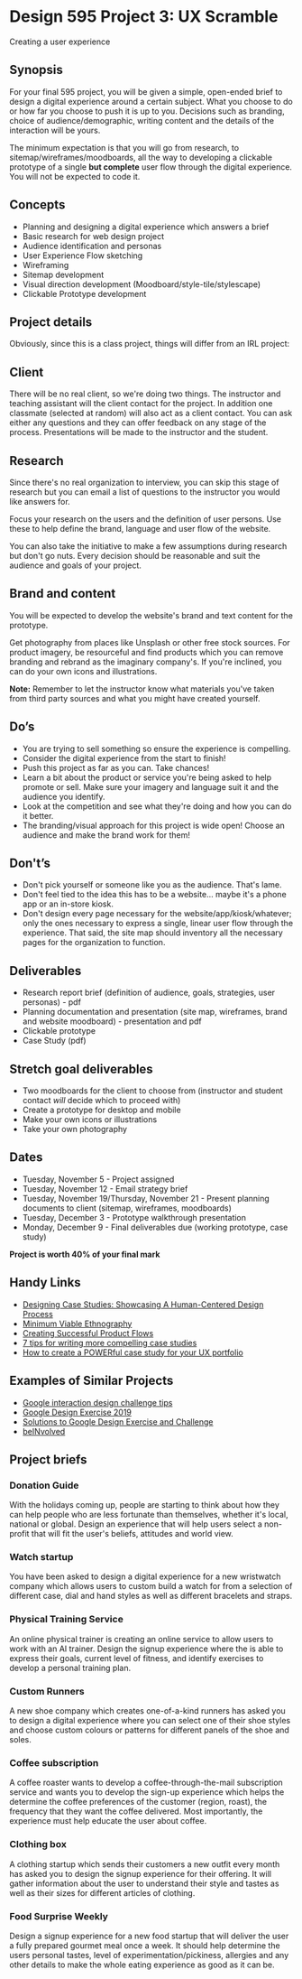 # Design 595 Project 3: UX Scramble
Creating a user experience

## Synopsis
For your final 595 project, you will be given a simple, open-ended brief to design a digital experience around a certain subject. What you choose to do or how far you choose to push it is up to you. Decisions such as branding, choice of audience/demographic, writing content and the details of the interaction will be yours.

The minimum expectation is that you will go from research, to sitemap/wireframes/moodboards, all the way to developing a clickable prototype of a single **but complete** user flow through the digital experience. You will not be expected to code it. 

## Concepts
- Planning and designing a digital experience which answers a brief
- Basic research for web design project
- Audience identification and personas
- User Experience Flow sketching
- Wireframing
- Sitemap development
- Visual direction development (Moodboard/style-tile/stylescape)
- Clickable Prototype development

## Project details
Obviously, since this is a class project, things will differ from an IRL project: 

## Client
There will be no real client, so we're doing two things. The instructor and teaching assistant will the client contact for the project. In addition one classmate (selected at random) will also act as a client contact. You can ask either any questions and they can offer feedback on any stage of the process. Presentations will be made to the instructor and the student.

## Research
Since there's no real organization to interview, you can skip this stage of research but you can email a list of questions to the instructor you would like answers for.

Focus your research on the users and the definition of user persons. Use these to help define the brand, language and user flow of the website.

You can also take the initiative to make a few assumptions during research but don't go nuts. Every decision should be reasonable and suit the audience and goals of your project.

## Brand and content
You will be expected to develop the website's brand and text content for the prototype. 

Get photography from places like Unsplash or other free stock sources. For product imagery, be resourceful and find products which you can remove branding and rebrand as the imaginary company's. If you're inclined, you can do your own icons and illustrations. 

**Note:** Remember to let the instructor know what materials you've taken from third party sources and what you might have created yourself.

## Do’s
- You are trying to sell something so ensure the experience is compelling.
- Consider the digital experience from the start to finish!
- Push this project as far as you can. Take chances!
- Learn a bit about the product or service you're being asked to help promote or sell. Make sure your imagery and language suit it and the audience you identify.
- Look at the competition and see what they're doing and how you can do it better.
- The branding/visual approach for this project is wide open! Choose an audience and make the brand work for them!

## Don't’s
- Don't pick yourself or someone like you as the audience. That's lame.
- Don't feel tied to the idea this has to be a website... maybe it's a phone app or an in-store kiosk. 
- Don't design every page necessary for the website/app/kiosk/whatever; only the ones necessary to express a single, linear user flow through the experience. That said, the site map should inventory all the necessary pages for the organization to function.

## Deliverables
- Research report brief (definition of audience, goals, strategies, user personas) - pdf
- Planning documentation and presentation (site map, wireframes, brand and website moodboard) - presentation and pdf
- Clickable prototype
- Case Study (pdf)

## Stretch goal deliverables
- Two moodboards for the client to choose from (instructor and student contact *will* decide which to proceed with)
- Create a prototype for desktop and mobile
- Make your own icons or illustrations
- Take your own photography

## Dates
- Tuesday, November 5 - Project assigned  
- Tuesday, November 12 - Email strategy brief 
- Tuesday, November 19/Thursday, November 21 - Present planning documents to client (sitemap, wireframes, moodboards)
- Tuesday, December 3 - Prototype walkthrough presentation
- Monday, December 9 - Final deliverables due (working prototype, case study)

**Project is worth 40% of your final mark**


## Handy Links 
- [Designing Case Studies: Showcasing A Human-Centered Design Process](http://www.smashingmagazine.com/2015/02/designing-case-studies-human-centered-design-process/)  
- [Minimum Viable Ethnography](https://medium.com/research-things/minimum-viable-ethnography-a047e9358df0#.r6cfia93r)
- [Creating Successful Product Flows](https://medium.com/@ryanglasgow/creating-successful-product-flows-c41ffbce49a1#.gwnuwmgkz)
- [7 tips for writing more compelling case studies](https://blog.prototypr.io/7-tips-for-writing-more-compelling-case-studies-f479c76f068b)
- [How to create a POWERful case study for your UX portfolio](https://medium.com/@userfocus/how-to-create-a-powerful-case-study-for-your-ux-portfolio-1c721f58a2d2)


## Examples of Similar Projects
- [Google interaction design challenge tips](https://uxdesign.cc/google-interaction-design-challenge-90a6837f7654)
- [Google Design Exercise 2019](https://blog.prototypr.io/google-design-exercise-8c25a93dcdbc)
- [Solutions to Google Design Exercise and Challenge](https://www.casestudy.club/journal/google-design-exercise)
- [beINvolved](https://www.jiaqizhuo.com/google-design-exercise-2019)


## Project briefs
### Donation Guide
With the holidays coming up, people are starting to think about how they can help people who are less fortunate than themselves, whether it's local, national or global. Design an experience that will help users select a non-profit that will fit the user's beliefs, attitudes and world view.

### Watch startup
You have been asked to design a digital experience for a new wristwatch company which allows users to custom build a watch for from a selection of different case, dial and hand styles as well as different bracelets and straps. 

### Physical Training Service
An online physical trainer is creating an online service to allow users to work with an AI trainer. Design the signup experience where the is able to express their goals, current level of fitness, and identify exercises to develop a personal training plan.

### Custom Runners
A new shoe company which creates one-of-a-kind runners has asked you to design a digital experience where you can select one of their shoe styles and choose custom colours or patterns for different panels of the shoe and soles.

### Coffee subscription 
A coffee roaster wants to develop a coffee-through-the-mail subscription service and wants you to develop the sign-up experience which helps the determine the coffee preferences of the customer (region, roast), the frequency that they want the coffee delivered. Most importantly, the experience must help educate the user about coffee.

### Clothing box
A clothing startup which sends their customers a new outfit every month has asked you to design the signup experience for their offering. It will gather information about the user to understand their style and tastes as well as their sizes for different articles of clothing.

### Food Surprise Weekly
Design a signup experience for a new food startup that will deliver the user a fully prepared gourmet meal once a week. It should help determine the users personal tastes, level of experimentation/pickiness, allergies and any other details to make the whole eating experience as good as it can be.

